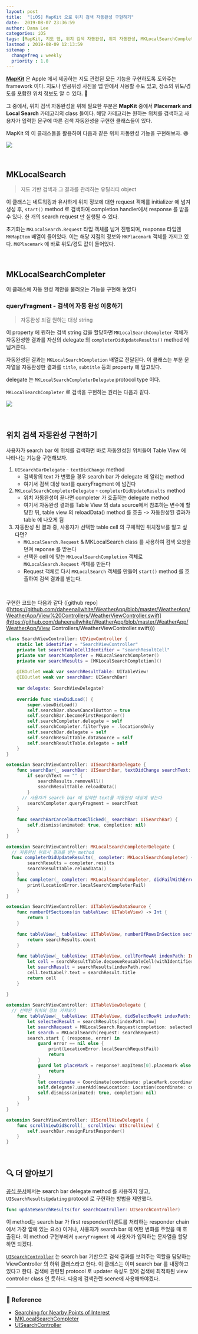 ```yaml
---
layout: post
title:  "[iOS] MapKit 으로 위치 검색 자동완성 구현하기"
date:  2019-08-07 23:36:59
author: Dana Lee
categories: iOS
tags: [MapKit, 지도 앱, 위치 검색 자동완성, 위치 자동완성, MKLocalSearchCompleter]
lastmod : 2019-08-09 12:13:59
sitemap :
  changefreq : weekly
  priority : 1.0
---
```


[**MapKit**](https://developer.apple.com/documentation/mapkit) 은 Apple 에서 제공하는 지도 관련된 모든 기능을 구현하도록 도와주는 framework 이다. 지도나 인공위성 사진을 앱 안에서 사용할 수도 있고, 장소의 위도/경도를 포함한 위치 정보도 알 수 있다. 🧭

그 중에서, 위치 검색 자동완성을 위해 필요한 부분은 **MapKit** 중에서 **Placemark and Local Search** 카테고리의 class 들이다. 해당 카테고리는 원하는 위치를 검색하고 사용자가 입력한 문구에 따른 검색 자동완성을 구현한 클래스들이 있다.

MapKit 의 이 클래스들을 활용하여 다음과 같은 위치 자동완성 기능을 구현해보자. 😆

![](https://github.com/daheenallwhite/WeatherApp/raw/master/images/display-6.gif)

&nbsp;

## MKLocalSearch

> 지도 기반 검색과 그 결과를 관리하는 유틸리티 object

이 클래스는 네트워킹과 유사하게 위치 정보에 대한 request 객체를 initializer 에 넘겨 생성 후, `start()` method 로 검색하여 completion handler에서 response 를 받을 수 있다. 한 개의 search request 만 실행될 수 있다. 

초기화는 `MKLocalSearch.Request` 타입 객체를 넘겨 진행되며, response 타입엔 `MKMapItem` 배열이 들어있다. 이는 해당 지점의 정보와 `MKPlacemark` 객체를 가지고 있다. `MKPlacemark` 에 바로 위도/경도 값이 들어있다.

&nbsp;

## MKLocalSearchCompleter

이 클래스에 자동 완성 제안을 불러오는 기능을 구현해 놓았다

### queryFragment - 검색어 자동 완성 이용하기

> 자동완성 되길 원하는 대상 string

이 property 에 원하는 검색 string 값을 할당하면 `MKLocalSearchCompleter` 객체가 자동완성한 결과를 자신의 delegate 의 `completerDidUpdateResults()` method 에 넘겨준다.

자동완성된 결과는 `MKLocalSearchCompletion` 배열로 전달된다. 이 클래스는 부분 문자열을 자동완성한 결과를 `title`, `subtitle` 등의 property 에 담고있다. 

delegate 는 `MKLocalSearchCompleterDelegate` protocol type 이다. 

`MKLocalSearchCompleter` 로 검색을 구현하는 원리는 다음과 같다.

![](https://github.com/daheenallwhite/WeatherApp/raw/master/images/implementation-search.jpeg)

&nbsp;

## 위치 검색 자동완성 구현하기

사용자가 search bar 에 위치를 검색하면 바로 자동완성된 위치들이 Table View 에 나타나는 기능을 구현해보자. 

1. `UISearchBarDelegate` - `textDidChange` method
   - 검색창의 text 가 변했을 경우 search bar 가 delegate 에 알리는 method
   - 여기서 검색 대상 text를 queryFragment 에 넘긴다
2. `MKLocalSearchCompleterDelegate` - `completerDidUpdateResults` method
   - 위치 자동완성이 끝나면 completer 가 호출하는 delegate method
   - 여기서 자동완성 결과를 Table View 의 data source에서 참조하는 변수에 할당한 뒤, table view 의 reloadData() method 를 호출 -> 자동완성된 결과가 table 에 나오게 됨
3. 자동완성 된 결과 중, 사용자가 선택한 table cell 의 구체적인 위치정보를 알고 싶다면?
   - `MKLocalSearch.Request` & MKLocalSearch class 를 사용하여 검색 요청을 던져 reponse 를 받는다
   - 선택한 cell 에 맞는 `MKLocalSearchCompletion` 객체로 `MKLocalSearch.Request` 객체를 만든다
   -  Request 객체로 다시 `MKLocalSearch` 객체를 만들어 `start()` method 를 호출하여 검색 결과를 받는다. 

&nbsp;

구현한 코드는 다음과 같다 ([github repo]([https://github.com/daheenallwhite/WeatherApp/blob/master/WeatherApp/WeatherApp/View%20Controllers/WeatherViewController.swift](https://github.com/daheenallwhite/WeatherApp/blob/master/WeatherApp/WeatherApp/View Controllers/WeatherViewController.swift)))

```swift
class SearchViewController: UIViewController {
    static let identifier = "SearchViewController" 
    private let searchTableCellIdentifier = "searchResultCell"
    private var searchCompleter = MKLocalSearchCompleter()
    private var searchResults = [MKLocalSearchCompletion]()
    
    @IBOutlet weak var searchResultTable: UITableView!
    @IBOutlet weak var searchBar: UISearchBar!
    
    var delegate: SearchViewDelegate?
    
    override func viewDidLoad() {
        super.viewDidLoad()
        self.searchBar.showsCancelButton = true
        self.searchBar.becomeFirstResponder()
        self.searchCompleter.delegate = self
        self.searchCompleter.filterType = .locationsOnly
        self.searchBar.delegate = self
        self.searchResultTable.dataSource = self
        self.searchResultTable.delegate = self
    }
}

extension SearchViewController: UISearchBarDelegate {
    func searchBar(_ searchBar: UISearchBar, textDidChange searchText: String) {
        if searchText == "" {
            searchResults.removeAll()
            searchResultTable.reloadData()
        }
      // 사용자가 search bar 에 입력한 text를 자동완성 대상에 넣는다
        searchCompleter.queryFragment = searchText
    }
    
    func searchBarCancelButtonClicked(_ searchBar: UISearchBar) {
        self.dismiss(animated: true, completion: nil)
    }
}

extension SearchViewController: MKLocalSearchCompleterDelegate {
  // 자동완성 완료시 결과를 받는 method  
  func completerDidUpdateResults(_ completer: MKLocalSearchCompleter) {
        searchResults = completer.results
        searchResultTable.reloadData()
    }
    func completer(_ completer: MKLocalSearchCompleter, didFailWithError error: Error) {
        print(LocationError.localSearchCompleterFail)
    }
}

extension SearchViewController: UITableViewDataSource {
    func numberOfSections(in tableView: UITableView) -> Int {
        return 1
    }
    
    func tableView(_ tableView: UITableView, numberOfRowsInSection section: Int) -> Int {
        return searchResults.count
    }
    
    func tableView(_ tableView: UITableView, cellForRowAt indexPath: IndexPath) -> UITableViewCell {
        let cell = searchResultTable.dequeueReusableCell(withIdentifier: searchTableCellIdentifier, for: indexPath)
        let searchResult = searchResults[indexPath.row]
        cell.textLabel?.text = searchResult.title
        return cell
    }
    
}

extension SearchViewController: UITableViewDelegate {
  // 선택된 위치의 정보 가져오기
    func tableView(_ tableView: UITableView, didSelectRowAt indexPath: IndexPath) {
        let selectedResult = searchResults[indexPath.row]
        let searchRequest = MKLocalSearch.Request(completion: selectedResult)
        let search = MKLocalSearch(request: searchRequest)
        search.start { (response, error) in
            guard error == nil else {
                print(LocationError.localSearchRequstFail)
                return
            }
            guard let placeMark = response?.mapItems[0].placemark else {
                return
            }
            let coordinate = Coordinate(coordinate: placeMark.coordinate)
            self.delegate?.userAdd(newLocation: Location(coordinate: coordinate, name: "\(placeMark.locality ?? selectedResult.title)"))
            self.dismiss(animated: true, completion: nil)
        }
    }
}

extension SearchViewController: UIScrollViewDelegate {
    func scrollViewDidScroll(_ scrollView: UIScrollView) {
        self.searchBar.resignFirstResponder()
    }
}

```

&nbsp;

## :mag: 더 알아보기

[공식 문서](https://developer.apple.com/documentation/mapkit/searching_for_nearby_points_of_interest)에서는 search bar delegate method 를 사용하지 않고, `UISearchResultsUpdating` protocol 로 구현하는 방법을 제안했다. 

```swift
func updateSearchResults(for searchController: UISearchController)
```

이 method는 search bar 가 first responder(이벤트를 처리하는 responder chain 에서 가장 앞에 있는 요소) 이거나, 사용자가 search bar 에 어떤 변화를 주었을 때 호출된다. 이 method 구현부에서 `queryFragment` 에 사용자가 입력하는 문자열을 할당하면 되겠다.

[`UISearchController`](https://developer.apple.com/documentation/uikit/uisearchcontroller) 는 search bar 기반으로 검색 결과를 보여주는 역할을 담당하는 ViewController 의 하위 클래스라고 한다. 이 클래스는 이미 search bar 를 내장하고 있다고 한다. 검색에 관련된 protocol 로 updater 속성도 있어 검색에 최적화된 view controller class 인 듯하다. 다음에 검색관련 scene에 사용해봐야겠다.

---

### 📌 Reference

- [Searching for Nearby Points of Interest](https://developer.apple.com/documentation/mapkit/searching_for_nearby_points_of_interest)
- [MKLocalSearchCompleter](https://developer.apple.com/documentation/mapkit/mklocalsearchcompleter)
- [UISearchController](https://developer.apple.com/documentation/uikit/uisearchcontroller)

